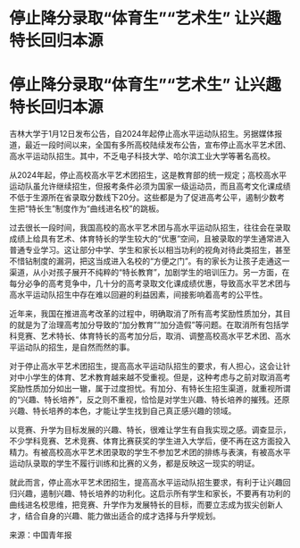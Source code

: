 # 停止降分录取“体育生”“艺术生” 让兴趣特长回归本源

# 停止降分录取“体育生”“艺术生” 让兴趣特长回归本源

吉林大学于1月12日发布公告，自2024年起停止高水平运动队招生。另据媒体报道，最近一段时间以来，全国有多所高校陆续发布公告，宣布停止高水平艺术团、高水平运动队招生。其中，不乏电子科技大学、哈尔滨工业大学等著名高校。

从2024年起，停止高校高水平艺术团招生，这是教育部的统一规定；高校高水平运动队虽允许继续招生，但报考条件必须为国家一级运动员，而且高考文化课成绩不低于生源所在省录取分数线下20分。这些都是为了促进高考公平，遏制少数考生把“特长生”制度作为“曲线进名校”的跳板。

过去很长一段时间，我国高校的高水平艺术团与高水平运动队招生，往往会在录取成绩上给具有艺术、体育特长的学生较大的“优惠”空间，且被录取的学生通常进入普通专业学习。这让部分中学、学生和家长以相当功利的视角对待此类招生，甚至不惜钻制度的漏洞，把这当成进入名校的“方便之门”。有的家长为让孩子走通这一渠道，从小对孩子展开不纯粹的“特长教育”，加剧学生的培训压力。另一方面，在每分必争的高考竞争中，几十分的高考录取文化课成绩优惠，导致高水平艺术团与高水平运动队招生中存在难以回避的利益因素，间接影响着高考的公平性。

近年来，我国在推进高考改革的过程中，明确取消了所有高考奖励性质加分，其目的就是为了治理高考加分导致的“加分教育”“加分造假”等问题。在取消所有包括学科竞赛、艺术特长、体育特长的高考加分后，取消、调整高校高水平艺术团、高水平运动队的招生，是自然而然的事。

对于停止高水平艺术团招生，提高高水平运动队招生的要求，有人担心，这会让针对中小学生的体育、艺术教育越来越不受重视。但是，这种考虑与之前对取消高考奖励性质加分如出一辙，属于过度担忧。有加分、有特长生招生渠道，就重视所谓的“兴趣、特长培养”，反之则不重视，恰恰是对学生兴趣、特长培养的摧残。还原兴趣、特长培养的本色，才能让学生找到自己真正感兴趣的领域。

以竞赛、升学为目标发展的兴趣、特长，很难让学生有自我实现之感。调查显示，不少学科竞赛、艺术竞赛、体育比赛获奖的学生进入大学后，便不再在这方面投入精力。有被高校高水平艺术团录取的学生不参加艺术团的排练与表演，有被高水平运动队录取的学生不履行训练和比赛的义务，都是反映这一现实的明证。

就此而言，停止高水平艺术团招生，提高高水平运动队招生要求，有利于让兴趣回归兴趣，遏制兴趣、特长培养的功利化。这启示所有学生和家长，不要再有功利的曲线进名校思维，把竞赛、升学作为发展特长的目标，而要立志成为拔尖创新人才，结合自身的兴趣、能力做出适合的成才选择与升学规划。

来源：中国青年报

